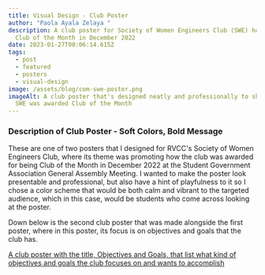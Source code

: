 ```yaml
---
title: Visual Design - Club Poster
author: "Paola Ayala Zelaya "
description: A club poster for Society of Women Engineers Club (SWE) honoring
  Club of the Month in December 2022
date: 2023-01-27T00:06:14.615Z
tags:
  - post
  - featured
  - posters
  - visual-design
image: /assets/blog/com-swe-poster.png
imageAlt: A club poster that's designed neatly and professionally to show how
  SWE was awarded Club of the Month
---
```

### Description of Club Poster - Soft Colors, Bold Message

These are one of two posters that I designed for RVCC's Society of Women Engineers Club, where its theme was promoting how the club was awarded for being Club of the Month in December 2022 at the Student Government Association General Assembly Meeting. I wanted to make the poster look presentable and professional, but also have a hint of playfulness to it so I chose a color scheme that would be both calm and vibrant to the targeted audience, which in this case, would be students who come across looking at the poster.

Down below is the second club poster that was made alongside the first poster, where in this poster, its focus is on objectives and goals that the club has. 

[A club poster with the title, Objectives and Goals, that list what kind of objectives and goals the club focuses on and wants to accomplish](/assets/blog/com-swe-poster-2.png "2nd Club Poster for Promoting Motives and Goals")